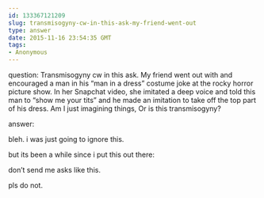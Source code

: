 ```yaml
---
id: 133367121209
slug: transmisogyny-cw-in-this-ask-my-friend-went-out
type: answer
date: 2015-11-16 23:54:35 GMT
tags:
- Anonymous
---
```

question: Transmisogyny cw in this ask. My friend went out with and encouraged a man in his “man in a dress” costume joke at the rocky horror picture show. In her Snapchat video, she imitated a deep voice and told this man to “show me your tits” and he made an imitation to take off the top part of his dress. Am I just imagining things, Or is this transmisogyny?

answer: <p>bleh. i was just going to ignore this.</p><p>but its been a while since i put this out there:</p><p>don’t send me asks like this.</p><p>pls do not.</p>